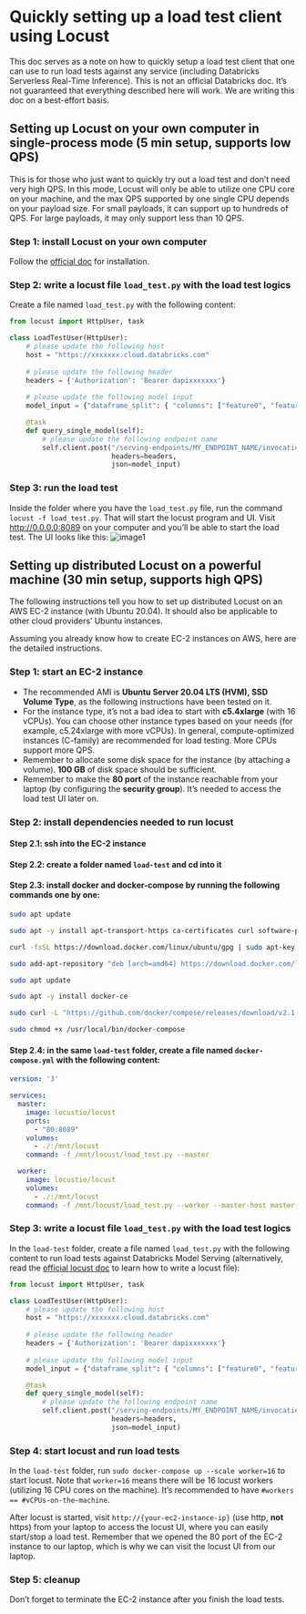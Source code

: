 # Quickly setting up a load test client using Locust

This doc serves as a note on how to quickly setup a load test client that one can use to run load tests against any service (including Databricks Serverless Real-Time Inference). This is not an official Databricks doc. It’s not guaranteed that everything described here will work. We are writing this doc on a best-effort basis.

## Setting up Locust on your own computer in single-process mode (5 min setup, supports low QPS)

This is for those who just want to quickly try out a load test and don’t need very high QPS. In this mode, Locust will only be able to utilize one CPU core on your machine, and the max QPS supported by one single CPU depends on your payload size. For small payloads, it can support up to hundreds of QPS. For large payloads, it may only support less than 10 QPS.

### Step 1: install Locust on your own computer

Follow the [official doc](https://docs.locust.io/en/stable/installation.html) for installation.

### Step 2: write a locust file `load_test.py` with the load test logics

Create a file named `load_test.py` with the following content:

```python
from locust import HttpUser, task

class LoadTestUser(HttpUser):
    # please update the following host
    host = "https://xxxxxxx.cloud.databricks.com"
    
    # please update the following header
    headers = {'Authorization': 'Bearer dapixxxxxxx'}
    
    # please update the following model input
    model_input = {"dataframe_split": { "columns": ["feature0", "feature1"], "data": [[0, 1]]} }

    @task
    def query_single_model(self):
        # please update the following endpoint name
        self.client.post("/serving-endpoints/MY_ENDPOINT_NAME/invocations",
                         headers=headers,
                         json=model_input)
```

### Step 3: run the load test

Inside the folder where you have the `load_test.py` file, run the command `locust -f load_test.py`. That will start the locust program and UI. Visit http://0.0.0.0:8089 on your computer and you’ll be able to start the load test. The UI looks like this:
![image1](https://user-images.githubusercontent.com/5786126/222304686-0f9fd25e-d168-4625-8ced-b45b22e697fa.png)


## Setting up distributed Locust on a powerful machine (30 min setup, supports high QPS)
The following instructions tell you how to set up distributed Locust on an AWS EC-2 instance (with Ubuntu 20.04). It should also be applicable to other cloud providers’ Ubuntu instances.

Assuming you already know how to create EC-2 instances on AWS, here are the detailed instructions.

### Step 1: start an EC-2 instance
* The recommended AMI is __Ubuntu Server 20.04 LTS (HVM), SSD Volume Type__, as the following instructions have been tested on it.
* For the instance type, it’s not a bad idea to start with __c5.4xlarge__ (with 16 vCPUs). You can choose other instance types based on your needs (for example, c5.24xlarge with more vCPUs). In general, compute-optimized instances (C-family) are recommended for load testing. More CPUs support more QPS.
* Remember to allocate some disk space for the instance (by attaching a volume). __100 GB__ of disk space should be sufficient.
* Remember to make the __80 port__ of the instance reachable from your laptop (by configuring the __security group__). It’s needed to access the load test UI later on.

### Step 2: install dependencies needed to run locust
#### Step 2.1: ssh into the EC-2 instance
#### Step 2.2: create a folder named `load-test` and cd into it
#### Step 2.3: install docker and docker-compose by running the following commands one by one:

```bash
sudo apt update

sudo apt -y install apt-transport-https ca-certificates curl software-properties-common

curl -fsSL https://download.docker.com/linux/ubuntu/gpg | sudo apt-key add -

sudo add-apt-repository "deb [arch=amd64] https://download.docker.com/linux/ubuntu focal stable"

sudo apt update

sudo apt -y install docker-ce

sudo curl -L "https://github.com/docker/compose/releases/download/v2.1.1/docker-compose-linux-x86_64" -o /usr/local/bin/docker-compose

sudo chmod +x /usr/local/bin/docker-compose
```

#### Step 2.4: in the same `load-test` folder, create a file named `docker-compose.yml` with the following content:

```yaml
version: '3'

services:
  master:
    image: locustio/locust
    ports:
      - "80:8089"
    volumes:
      - ./:/mnt/locust
    command: -f /mnt/locust/load_test.py --master

  worker:
    image: locustio/locust
    volumes:
      - ./:/mnt/locust
    command: -f /mnt/locust/load_test.py --worker --master-host master
```

### Step 3: write a locust file `load_test.py` with the load test logics

In the `load-test` folder, create a file named `load_test.py` with the following content to run load tests against Databricks Model Serving (alternatively, read the [official locust doc](https://docs.locust.io/en/stable/writing-a-locustfile.html) to learn how to write a locust file):

```python
from locust import HttpUser, task

class LoadTestUser(HttpUser):
    # please update the following host
    host = "https://xxxxxxx.cloud.databricks.com"
    
    # please update the following header
    headers = {'Authorization': 'Bearer dapixxxxxxx'}
    
    # please update the following model input
    model_input = {"dataframe_split": { "columns": ["feature0", "feature1"], "data": [[0, 1]]} }

    @task
    def query_single_model(self):
        # please update the following endpoint name
        self.client.post("/serving-endpoints/MY_ENDPOINT_NAME/invocations",
                         headers=headers,
                         json=model_input)
```

### Step 4: start locust and run load tests
In the `load-test` folder, run `sudo docker-compose up --scale worker=16` to start locust. Note that `worker=16` means there will be 16 locust workers (utilizing 16 CPU cores on the machine). It’s recommended to have `#workers == #vCPUs-on-the-machine`.

After locust is started, visit `http://{your-ec2-instance-ip}` (use http, __not__ https) from your laptop to access the locust UI, where you can easily start/stop a load test. Remember that we opened the 80 port of the EC-2 instance to our laptop, which is why we can visit the locust UI from our laptop.

### Step 5: cleanup

Don’t forget to terminate the EC-2 instance after you finish the load tests.



